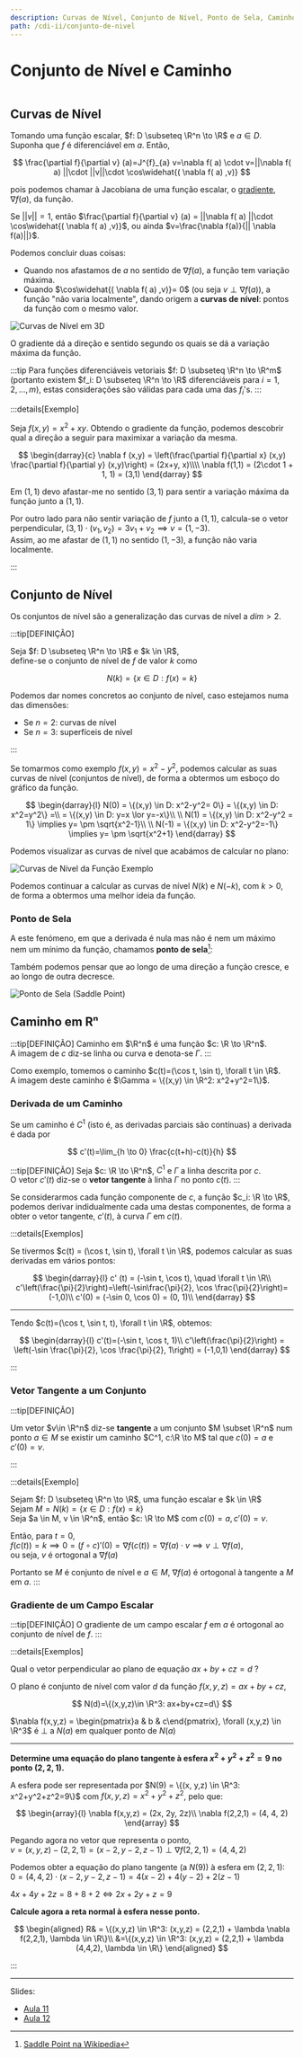 ```yaml
---
description: Curvas de Nível, Conjunto de Nível, Ponto de Sela, Caminho em Rⁿ, Derivada de um Caminho, Vetor Tangente a um Caminho, Gradiente de um Campo Escalar
path: /cdi-ii/conjunto-de-nivel
---
```


# Conjunto de Nível e Caminho

```toc

```

## Curvas de Nível

Tomando uma função escalar, $f: D \subseteq \R^n \to \R$ e $a \in D$.
Suponha que $f$ é diferenciável em $a$.
Então,

$$
\frac{\partial f}{\partial v} (a)=J^{f}_{a} v=\nabla f( a) \cdot v=||\nabla f( a) ||\cdot ||v||\cdot \cos\widehat{( \nabla f( a) ,v)}
$$

pois podemos chamar à Jacobiana de uma função escalar, o [gradiente](0004-diferenciabilidade.md#gradiente-de-uma-funcao), $\nabla f(a)$, da função.

Se $||v|| = 1$, então $\frac{\partial f}{\partial v} (a) = ||\nabla f( a) ||\cdot \cos\widehat{( \nabla f( a) ,v)}$, ou ainda
$v=\frac{\nabla f(a)}{|| \nabla f(a)||}$.

Podemos concluir duas coisas:

- Quando nos afastamos de $a$ no sentido de $\nabla f (a)$, a função tem variação máxima.
- Quando $\cos\widehat{( \nabla f( a) ,v)}= 0$ (ou seja $v \perp \nabla f(a)$), a função "não varia localmente", dando origem a **curvas de nível**: pontos da função com o mesmo valor.

![Curvas de Nível em 3D](./assets/0006-curvas-nivel.svg#dark=1)

O gradiente dá a direção e sentido segundo os quais se dá a variação máxima da função.

:::tip
Para funções diferenciáveis vetoriais $f: D \subseteq \R^n \to \R^m$
(portanto existem $f_i: D \subseteq \R^n \to \R$ diferenciáveis para $i = 1, 2, \dots, m$),
estas considerações são válidas para cada uma das $f_i$'s.
:::

:::details[Exemplo]

Seja $f(x,y) = x^2+xy$.
Obtendo o gradiente da função, podemos descobrir qual a direção a seguir para maximixar a variação da mesma.

$$
\begin{darray}{c}
\nabla f (x,y) = \left(\frac{\partial f}{\partial x} (x,y) \frac{\partial f}{\partial y} (x,y)\right) = (2x+y, x)\\\\
\nabla f(1,1) = (2\cdot 1 + 1, 1) = (3,1)
\end{darray}
$$

Em $(1,1)$ devo afastar-me no sentido $(3,1)$ para sentir a variação máxima da função junto a $(1,1)$.

Por outro lado para não sentir variação de $f$ junto a $(1,1)$, calcula-se o vetor perpendicular,
$(3,1) \cdot (v_1,v_2) = 3v_1 + v_2 \implies v=(1, -3)$.  
Assim, ao me afastar de $(1,1)$ no sentido $(1,-3)$, a função não varia localmente.

:::

## Conjunto de Nível

Os conjuntos de nível são a generalização das curvas de nível a $dim > 2$.

:::tip[DEFINIÇÃO]

Seja $f: D \subseteq \R^n \to \R$ e $k \in \R$,  
define-se o conjunto de nível de $f$ de valor $k$ como

$$
N(k) = \{x\in D: f(x) = k\}
$$

Podemos dar nomes concretos ao conjunto de nível, caso estejamos numa das dimensões:

- Se $n = 2$: curvas de nível
- Se $n = 3$: superfíceis de nível

:::

Se tomarmos como exemplo $f(x,y)=x^2-y^2$, podemos calcular as suas curvas de nível (conjuntos de nível),
de forma a obtermos um esboço do gráfico da função.

$$
\begin{darray}{l}
N(0) = \{(x,y) \in D: x^2-y^2= 0\} = \{(x,y) \in D: x^2=y^2\} =\\
= \{(x,y) \in D: y=x \lor y=-x\}\\
\\
N(1) = \{(x,y) \in D: x^2-y^2 = 1\} \implies y= \pm \sqrt{x^2-1}\\
\\
N(-1) = \{(x,y) \in D: x^2-y^2=-1\} \implies y= \pm \sqrt{x^2+1}
\end{darray}
$$

Podemos visualizar as curvas de nível que acabámos de calcular no plano:

![Curvas de Nível da Função Exemplo](./assets/0006-ex-conjunto-nivel.svg#dark=1)

Podemos continuar a calcular as curvas de nível $N(k)$ e $N(-k)$, com $k > 0$, de forma a obtermos uma melhor ideia da função.

### Ponto de Sela

A este fenómeno, em que a derivada é nula mas não é nem um máximo nem um mínimo da função, chamamos **ponto de sela**[^saddle-point]:

[^saddle-point]: [Saddle Point na Wikipedia](https://en.wikipedia.org/wiki/Saddle_point)

Também podemos pensar que ao longo de uma direção a função cresce, e ao longo de outra decresce.

![Ponto de Sela (Saddle Point)](./assets/0006-saddle-point.svg#dark=1)

## Caminho em Rⁿ

:::tip[DEFINIÇÃO]
Caminho em $\R^n$ é uma função $c: \R \to \R^n$.  
A imagem de $c$ diz-se linha ou curva e denota-se $\Gamma$.
:::

Como exemplo, tomemos o caminho $c(t)=(\cos t, \sin t), \forall t \in \R$.  
A imagem deste caminho é $\Gamma = \{(x,y) \in \R^2: x^2+y^2=1\}$.

### Derivada de um Caminho

Se um caminho é $C^1$ (isto é, as derivadas parciais são contínuas)
a derivada é dada por

$$
c'(t)=\lim_{h \to 0} \frac{c(t+h)-c(t)}{h}
$$

:::tip[DEFINIÇÃO]
Seja $c: \R \to \R^n$, $C^1$ e $\Gamma$ a linha descrita por $c$.  
O vetor $c'(t)$ diz-se o **vetor tangente** à linha $\Gamma$ no ponto $c(t)$.
:::

Se considerarmos cada função componente de $c$, a função $c_i: \R \to \R$, podemos derivar
indidualmente cada uma destas componentes, de forma a obter o vetor tangente, $c'(t)$, à curva $\Gamma$ em $c(t)$.

:::details[Exemplos]

Se tivermos $c(t) = (\cos t, \sin t), \forall t \in \R$, podemos calcular as suas derivadas em vários pontos:

$$
\begin{darray}{l}
c' (t) = (-\sin t, \cos t), \quad \forall t \in \R\\
c'\left(\frac{\pi}{2}\right)=\left(-\sin\frac{\pi}{2}, \cos \frac{\pi}{2}\right)=(-1,0)\\
c'(0) = (-\sin 0, \cos 0) = (0, 1)\\
\end{darray}
$$

---

Tendo $c(t)=(\cos t, \sin t, t), \forall t \in \R$, obtemos:

$$
\begin{darray}{l}
c'(t)=(-\sin t, \cos t, 1)\\
c'\left(\frac{\pi}{2}\right) = \left(-\sin \frac{\pi}{2}, \cos \frac{\pi}{2}, 1\right) = (-1,0,1)
\end{darray}
$$

:::

### Vetor Tangente a um Conjunto

:::tip[DEFINIÇÃO]

Um vetor $v\in \R^n$ diz-se **tangente** a um conjunto $M \subset \R^n$ num ponto $a \in M$
se existir um caminho $C^1, c:\R \to M$ tal que $c(0) = a$ e $c'(0) = v$.

:::

:::details[Exemplo]

Sejam $f: D \subseteq \R^n \to \R$, uma função escalar e $k \in \R$  
Sejam $M = N(k) = \{x \in D: f(x)= k\}$  
Seja $a \in M, v \in \R^n$, então $c: \R \to M$ com $c(0) = a, c'(0) = v$.

Então, para $t=0$,  
$f(c(t)) = k \implies 0=(f\circ c)'(0) = \nabla f(c(t)) = \nabla f(a) \cdot v \implies v \perp \nabla f(a)$,  
ou seja, $v$ é ortogonal a $\nabla f(a)$

Portanto se $M$ é conjunto de nível e $a\in M$, $\nabla f(a)$ é ortogonal à tangente a $M$ em $a$.
:::

### Gradiente de um Campo Escalar

:::tip[DEFINIÇÃO]
O gradiente de um campo escalar $f$ em $a$ é ortogonal ao conjunto de nível de $f$.
:::

:::details[Exemplos]

Qual o vetor perpendicular ao plano de equação $ax + by + cz = d$ ?

O plano é conjunto de nível com valor $d$ da função $f(x,y,z)=ax+by+cz$,

$$
N(d)=\{(x,y,z)\in \R^3: ax+by+cz=d\}
$$

$\nabla f(x,y,z) = \begin{pmatrix}a & b & c\end{pmatrix}, \forall (x,y,z) \in \R^3$ é $\perp$ a $N(a)$ em qualquer ponto de $N(a)$

---

**Determine uma equação do plano tangente à esfera $x^2+y^2+z^2=9$ no ponto $(2,2,1)$.**

A esfera pode ser representada por $N(9) = \{(x, y,z) \in \R^3: x^2+y^2+z^2=9\}$ com $f(x,y,z) = x^2+y^2+z^2$,
pelo que:

$$
\begin{array}{l}
\nabla f(x,y,z) = (2x, 2y, 2z)\\
\nabla f(2,2,1) = (4, 4, 2)
\end{array}
$$

Pegando agora no vetor que representa o ponto,  
$v=(x,y,z)-(2,2,1)=(x-2,y-2,z-1) \perp \nabla f(2,2,1) = (4, 4, 2)$

Podemos obter a equação do plano tangente (a $N(9)$) à esfera em $(2,2,1)$:
$0=(4, 4, 2) \cdot (x-2, y-2, z-1) = 4(x-2) + 4(y-2) + 2(z-1)$

$4x+4y+2z=8+8+2 \Leftrightarrow 2x+2y+z=9$

**Calcule agora a reta normal à esfera nesse ponto.**

$$
\begin{aligned}
R& = \{(x,y,z) \in \R^3: (x,y,z) = (2,2,1) + \lambda \nabla f(2,2,1), \lambda \in \R\}\\
&=\{(x,y,z) \in \R^3: (x,y,z) = (2,2,1) + \lambda (4,4,2), \lambda \in \R\}
\end{aligned}
$$

:::

---

Slides:

- [Aula 11](https://drive.google.com/file/d/1gmfl3glC8lIOvPEvZdrrv5RH_yTMhpTW/view?usp=sharing)
- [Aula 12](https://drive.google.com/file/d/1HsBSnbK5_vzGnnGcwFNRgvRIIvZLdrRL/view?usp=sharing)
